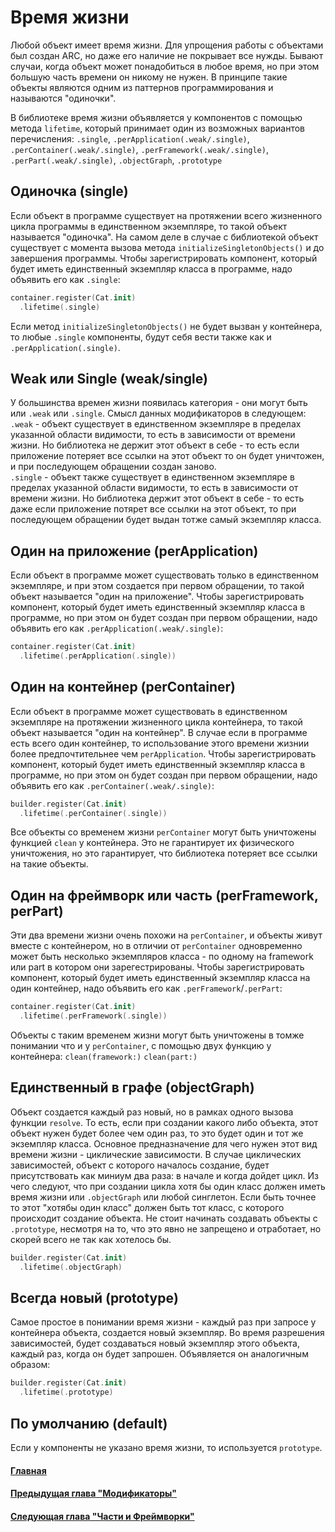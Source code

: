 # Время жизни

Любой объект имеет время жизни. Для упрощения работы с объектами был создан ARC, но даже его наличие не покрывает все нужды. Бывают случаи, когда объект может понадобиться в любое время, но при этом большую часть времени он никому не нужен. В принципе такие объекты являются одним из паттернов программирования и называются "одиночки".

В библиотеке время жизни объявляется у компонентов с помощью метода `lifetime`, который принимает один из возможных вариантов перечисления: `.single`, `.perApplication(.weak/.single)`, `.perContainer(.weak/.single)`, `.perFramework(.weak/.single)`, `.perPart(.weak/.single)`, `.objectGraph`, `.prototype`


## Одиночка (single)
Если объект в программе существует на протяжении всего жизненного цикла программы в единственном экземпляре, то такой объект называется "одиночка". На самом деле в случае с библиотекой объект существует с момента вызова метода `initializeSingletonObjects()` и до завершения программы. Чтобы зарегистрировать компонент, который будет иметь единственный экземпляр класса в программе, надо объявить его как `.single`:
```Swift
container.register(Cat.init)
  .lifetime(.single)
```
Если метод  `initializeSingletonObjects()` не будет вызван у контейнера, то любые `.single` компоненты, будут себя вести также как и `.perApplication(.single)`.

## Weak или Single (weak/single)
У большинства времен жизни появилась категория - они могут быть или `.weak` или `.single`. Смысл данных модификаторов в следующем:
`.weak` - объект существует в единственном экземпляре в пределах указанной области видимости, то есть в зависимости от времени жизни. Но библиотека не держит этот объект в себе - то есть если приложение потеряет все ссылки на этот объект то он будет уничтожен, и при последующем обращении создан заново.  
`.single` - объект также существует в единственном экземпляре в пределах указанной области видимости, то есть в зависимости от времени жизни. Но библиотека держит этот объект в себе - то есть даже если приложение потярет все ссылки на этот объект, то при последующем обращении будет выдан тотже самый экземпляр класса.

## Один на приложение (perApplication)
Если объект в программе может существовать только в единственном экземпляре, и при этом создается при первом обращении, то такой объект называется "один на приложение". Чтобы зарегистрировать компонент, который будет иметь единственный экземпляр класса в программе, но при этом он будет создан при первом обращении, надо объявить его как `.perApplication(.weak/.single)`:
```Swift
container.register(Cat.init)
  .lifetime(.perApplication(.single))
```

## Один на контейнер (perContainer)
Если объект в программе может существовать в единственном экземпляре на протяжении жизненного цикла контейнера, то такой объект называется "один на контейнер". В случае если в программе есть всего один контейнер, то использование этого времени жизнии более предпочтительнее чем `perApplication`. Чтобы зарегистрировать компонент, который будет иметь единственный экземпляр класса в программе, но при этом он будет создан при первом обращении, надо объявить его как `.perContainer(.weak/.single)`:
```Swift
builder.register(Cat.init)
  .lifetime(.perContainer(.single))
```

Все объекты со временем жизни `perContainer` могут быть уничтожены функцией `clean` у контейнера. Это не гарантирует их физического уничтожения, но это гарантирует, что библиотека потеряет все ссылки на такие объекты.

## Один на фреймворк или часть (perFramework, perPart)
Эти два времени жизни очень похожи на `perContainer`, и объекты живут вместе с контейнером, но в отличии от `perContainer` одновременно может быть несколько экземпляров класса - по одному на framework или part в котором они зарегестрированы. Чтобы зарегистрировать компонент, который будет иметь единственный экземпляр класса на один контейнер, надо объявить его как `.perFramework`/`.perPart`:
```Swift
container.register(Cat.init)
  .lifetime(.perFramework(.single))
```

Объекты с таким временем жизни могут быть уничтожены в томже понимании что и у `perContainer`, с помощью двух функцию у контейнера: `clean(framework:)` `clean(part:)`

## Единственный в графе (objectGraph)
Объект создается каждый раз новый, но в рамках одного вызова функции `resolve`. То есть, если при создании какого либо объекта, этот объект нужен будет более чем один раз, то это будет один и тот же экземпляр класса. Основное предназначение для чего нужен этот вид времени жизни - циклические зависимости. В случае циклических зависимостей, объект с которого началось создание, будет присутствовать как миниум два раза: в начале и когда дойдет цикл. Из чего следуют, что при создании цикла хотя бы один класс должен иметь время жизни или  `.objectGraph` или любой синглетон. Если быть точнее то этот "хотябы один класс" должен быть тот класс, с которого происходит создание объекта. Не стоит начинать создавать объекты с `.prototype`, несмотря на то, что это явно не запрещено и отработает, но скорей всего не так как хотелось бы.
```Swift
builder.register(Cat.init)
  .lifetime(.objectGraph)
```


## Всегда новый (prototype)
Самое простое в понимании время жизни - каждый раз при запросе у контейнера объекта, создается новый экземпляр. Во время разрешения зависимостей, будет создаваться новый экземпляр этого объекта, каждый раз, когда он будет запрошен. Объявляется он аналогичным образом:
```Swift
builder.register(Cat.init)
  .lifetime(.prototype)
```

## По умолчанию (default)
Если у компоненты не указано время жизни, то используется `prototype`.


#### [Главная](main.md)
#### [Предыдущая глава "Модификаторы"](modificators.md#Модификаторы)
#### [Следующая глава "Части и Фреймворки"](part_framework.md#Части_и_Фреймворки)

